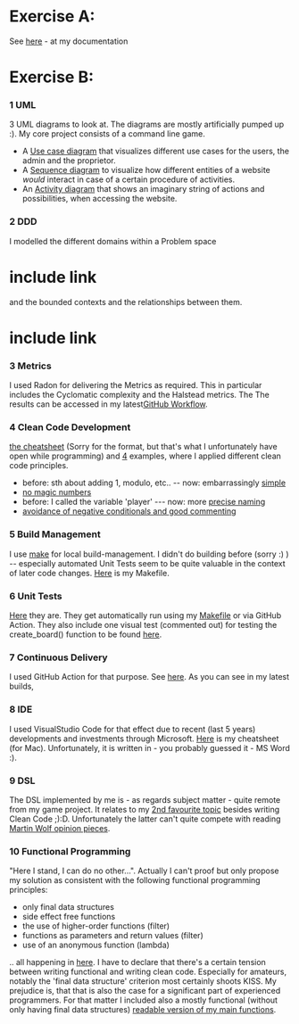 # Exercise A: 
See [here](doc/documentation.pdf) - at my documentation

# Exercise B: 

### 1 UML
3 UML diagrams to look at. The diagrams are mostly artificially pumped up :). My core project consists of a command line game.

* A [Use case diagram](doc/uml/use_case_diagram_of_the_gaming_website.pdf) that visualizes different use cases for the users, the admin and the proprietor.
* A [Sequence diagram](doc/uml/Sequence%20Diagram.pdf) to visualize how different entities of a website *would* interact in case of a certain procedure of activities.
* An [Activity diagram](doc/uml/Activity%20Diagram.pdf) that shows an imaginary string of actions and possibilities, when accessing the website. 

### 2 DDD
I modelled the different domains within a Problem space 
# include link
and the bounded contexts and the relationships between them.
# include link

### 3 Metrics
I used Radon for delivering the Metrics as required. This in particular includes the Cyclomatic complexity and the Halstead metrics. The The results can be accessed in my latest[GitHub Workflow](actions).

### 4 Clean Code Development
[the cheatsheet](doc/clean_code/cheatsheet%20clean_code.docx)  (Sorry for the format, but that's what I unfortunately have open while programming) and [4](doc/clean_code/code_examples) examples, where I applied different clean code principles.
* before: sth about adding 1, modulo, etc.. -- now: embarrassingly [simple](doc/clean_code/code_examples/KISS%20in%20practice.png)
* [no magic numbers](doc/clean_code/code_examples/no%20magic%20numbers.png)
* before: I called the variable 'player' --- now: more [precise naming](doc/clean_code/code_examples/precise%20naming.png)
* [avoidance of negative conditionals and good commenting](doc/clean_code/code_examples/combination.png)

### 5 Build Management
I use [make](https://en.wikipedia.org/wiki/Make_(software)) for local build-management. I didn't do building before (sorry :) ) -- especially automated Unit Tests seem to be quite valuable in the context of later code changes.
[Here](Makefile) is my Makefile.

### 6 Unit Tests
[Here](src/four_wins_test.py) they are. They get automatically run using my [Makefile](Makefile) or via GitHub Action. They also include one visual test (commented out) for testing the create_board() function to be found [here](src/four_wins_functions.py).  

### 7 Continuous Delivery
I used GitHub Action for that purpose. See [here](https://github.com/brothenhaeusler/connect_four/actions). As you can see in my latest builds, 

### 8 IDE
I used VisualStudio Code for that effect due to recent (last 5 years) developments and investments through Microsoft. 
[Here](doc/ide/VisualStudioCode_shortcuts.docx) is my cheatsheet (for Mac). Unfortunately, it is written in - you probably guessed it - MS Word :). 

### 9 DSL
The DSL implemented by me is - as regards subject matter - quite remote from my game project. It relates to my [2nd favourite topic](doc/dsl/flowers.py) besides writing Clean Code ;):D. Unfortunately the latter can't quite compete with reading [Martin Wolf opinion pieces](https://www.ft.com/martin-wolf). 

### 10 Functional Programming
"Here I stand, I can do no other...". Actually I can't proof but only propose my solution as consistent with the following functional programming principles:
* only final data structures
* side effect free functions
* the use of higher-order functions (filter)
* functions as parameters and return values (filter)
* use of an anonymous function (lambda)   

.. all happening in [here](src/four_wins_functions_functional.py). I have to declare that there's a certain tension between writing functional and writing clean code. Especially for amateurs, notably the 'final data structure' criterion most certainly shoots KISS. My prejudice is, that that is also the case for a significant part of experienced programmers. For that matter I included also a mostly functional (without only having final data structures) [readable version of my main functions](src/four_wins_functions.py).
